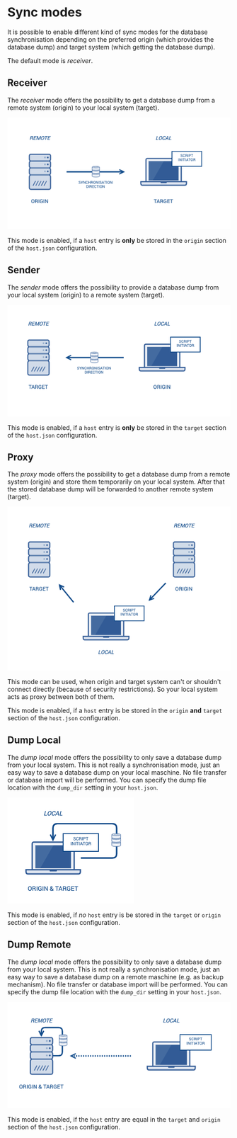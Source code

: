 # Sync modes

It is possible to enable different kind of sync modes for the database synchronisation depending on the preferred origin (which provides the database dump) and target system (which getting the database dump). 

The default mode is _receiver_. 

## Receiver

The _receiver_ mode offers the possibility to get a database dump from a remote system (origin) to your local system (target). 

![Sync mode receiver](images/sync-mode-receiver.png)

This mode is enabled, if a `host` entry is __only__ be stored in the `origin` section of the `host.json` configuration.

## Sender

The _sender_ mode offers the possibility to provide a database dump from your local system (origin) to a remote system (target). 

![Sync mode sender](images/sync-mode-sender.png)

This mode is enabled, if a `host` entry is __only__ be stored in the `target` section of the `host.json` configuration.

## Proxy

The _proxy_ mode offers the possibility to get a database dump from a remote system (origin) and store them temporarily on your local system. After that the stored database dump will be forwarded to another remote system (target).

![Sync mode proxy](images/sync-mode-proxy.png)

This mode can be used, when origin and target system can't or shouldn't connect directly (because of security restrictions). So your local system acts as proxy between both of them.  

This mode is enabled, if a `host` entry is be stored in the `origin` __and__ `target` section of the `host.json` configuration.

## Dump Local

The _dump local_ mode offers the possibility to only save a database dump from your local system. This is not really a synchronisation mode, just an easy way to save a database dump on your local maschine. No file transfer or database import will be performed. You can specify the dump file location with the `dump_dir` setting in your `host.json`.

![Sync mode sender](images/sync-mode-dump-local.png)

This mode is enabled, if _no_ `host` entry is be stored in the `target` or `origin` section of the `host.json` configuration.

## Dump Remote

The _dump local_ mode offers the possibility to only save a database dump from your local system. This is not really a synchronisation mode, just an easy way to save a database dump on a remote maschine (e.g. as backup mechanism). No file transfer or database import will be performed. You can specify the dump file location with the `dump_dir` setting in your `host.json`.

![Sync mode sender](images/sync-mode-dump-remote.png)

This mode is enabled, if the `host` entry are equal in the `target` and `origin` section of the `host.json` configuration.